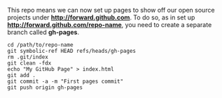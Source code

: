 This repo means we can now set up pages to show off our open source projects under __http://forward.github.com__. To do so, as in set up __http://forward.github.com/repo-name__, you need to create a separate branch called **gh-pages**.

    cd /path/to/repo-name
    git symbolic-ref HEAD refs/heads/gh-pages
    rm .git/index
    git clean -fdx
    echo "My GitHub Page" > index.html
    git add .
    git commit -a -m "First pages commit"
    git push origin gh-pages